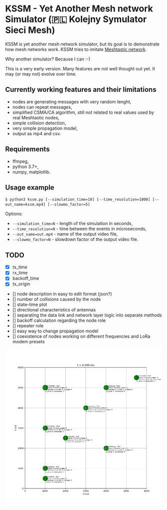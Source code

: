 # KSSM - Yet Another Mesh network Simulator (🇵🇱 Kolejny Symulator Sieci Mesh)

KSSM is yet another mesh network simulator, but its goal is to demonstrate how mesh networks work. KSSM tries to imitate [Meshtastic network](https://meshtastic.org/).

Why another simulator? Because I can :-)

This is a very early version. Many features are not well thought out yet. It may (or may not) evolve over time.

## Currently working features and their limitations
- nodes are generating messages with very random lenght,
- nodes can repeat messages,
- simplified CSMA/CA algorithm, still not related to real values used by real Meshtastic nodes,
- simple collision detection,
- very simple propagation model,
- output as mp4 and csv.

## Requirements
- ffmpeg,
- python 3.7+,
- numpy, matplotlib.

## Usage example
```
$ python3 kssm.py [--simulation_time=10] [--time_resolution=1000] [--out_name=kssm.mp4] [--slowmo_factor=5]
```
Options:
- `--simulation_time=N` - length of the simulation in seconds,
- `--time_resolution=N` - time between the events in microseconds,
- `--out_name=out.mp4` - name of the output video file,
- `--slowmo_factor=N` - slowdown factor of the output video file.

## TODO
- [x] tx_time
- [x] rx_time
- [x] backoff_time
- [x] tx_origin
- [] node description in easy to edit format (json?)
- [] number of collisions caused by the node
- [] state-time plot
- [] directional characteristics of antennas
- [] separating the data link and network layer logic into separate methods
- [] backoff calculation regarding the node role
- [] repeater role
- [] easy way to change propagation model
- [] coexistence of nodes working on different frequencies and LoRa modem presets

![Example](example.gif)
